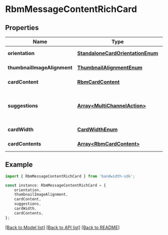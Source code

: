 # RbmMessageContentRichCard


## Properties

Name | Type | Description | Notes
------------ | ------------- | ------------- | -------------
**orientation** | [**StandaloneCardOrientationEnum**](StandaloneCardOrientationEnum.md) |  | [default to undefined]
**thumbnailImageAlignment** | [**ThumbnailAlignmentEnum**](ThumbnailAlignmentEnum.md) |  | [default to undefined]
**cardContent** | [**RbmCardContent**](RbmCardContent.md) |  | [default to undefined]
**suggestions** | [**Array&lt;MultiChannelAction&gt;**](MultiChannelAction.md) | An array of suggested actions for the recipient. | [optional] [default to undefined]
**cardWidth** | [**CardWidthEnum**](CardWidthEnum.md) |  | [default to undefined]
**cardContents** | [**Array&lt;RbmCardContent&gt;**](RbmCardContent.md) |  | [default to undefined]

## Example

```typescript
import { RbmMessageContentRichCard } from 'bandwidth-sdk';

const instance: RbmMessageContentRichCard = {
    orientation,
    thumbnailImageAlignment,
    cardContent,
    suggestions,
    cardWidth,
    cardContents,
};
```

[[Back to Model list]](../README.md#documentation-for-models) [[Back to API list]](../README.md#documentation-for-api-endpoints) [[Back to README]](../README.md)
